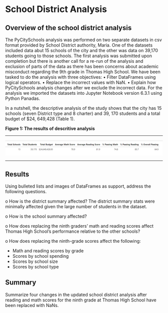 # School District Analysis

## Overview of the school district analysis 

The PyCitySchools analysis was performed on two separate datasets in csv format provided by School District authority, Maria. One of the datasets included data abut 15 schools of the city and the other was data on 39,170 students going to those schools. The first analysis was submitted upon completion but there is another call for a re-run of the analysis and exclusion of parts of the data as there has been concerns about academic misconduct regarding the 9th grade in Thomas High School. 
We have been tasked to do the analysis with three objectives: 
 •	Filter DataFrames using logical operators.
 •	Replace the incorrect values with NaN.
 •	Explain how PyCitySchools analysis changes after we exclude the incorrect data.
For the analysis we imported the datasets into Jupyter Notebook version 6.3.1 using Python Panadas. 

In a nutshell, the descriptive analysis of the study shows that the city has 15 schools (seven District type and 8 charter) and 39, 170 students and a total budget of $24, 649,428 (Table 1).

**Figure 1: The results of descritive analysis**

-------
![1-Descriptive.png](https://github.com/BHashemi2021/School_District_Analysis/blob/main/Resources/1-Descriptive.png)

------

## Results

Using bulleted lists and images of DataFrames as support, address the following questions.

o	How is the district summary affected?
The district summary stats were minimally affected given the large number of students in the dataset.

o	How is the school summary affected?

o	How does replacing the ninth graders’ math and reading scores affect Thomas High School’s performance relative to the other schools?

o	How does replacing the ninth-grade scores affect the following:

  * Math and reading scores by grade
  * Scores by school spending
  * Scores by school size
  * Scores by school type

## Summary

Summarize four changes in the updated school district analysis after reading and math scores for the ninth grade at Thomas High School have been replaced with NaNs.
